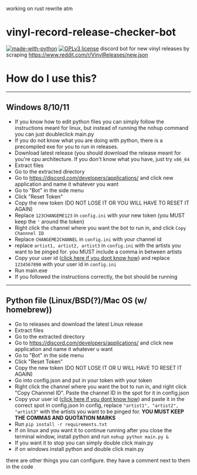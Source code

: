 working on rust rewrite atm

# vinyl-record-release-checker-bot
[![made-with-python](https://img.shields.io/badge/Made%20with-Python-1f425f.svg)](https://www.python.org/) [![GPLv3 license](https://img.shields.io/badge/License-GPLv3-blue.svg)](http://perso.crans.org/besson/LICENSE.html)
discord bot for new vinyl releases by scraping https://www.reddit.com/r/VinylReleases/new.json

# How do I use this?
---

## Windows 8/10/11
- If you know how to edit python files you can simply follow the instructions meant for linux, but instead of running the nohup command you can just doubleclick main.py
- If you do not know what you are doing with python, there is a precompiled exe for you to run in releases.
- Download latest release (you should download the release meant for you're cpu architecture. If you don't know what you have, just try `x86_64`
- Extract files
- Go to the extracted directory
- Go to https://discord.com/developers/applications/ and click new application and name it whatever you want
- Go to "Bot" in the side menu
- Click "Reset Token"
- Copy the new token (DO NOT LOSE IT OR YOU WILL HAVE TO RESET IT AGAIN)
- Replace `123CHANGEME123`  in `config.ini` with your new token (you MUST keep the `'` around the token)
- Right click the channel where you want the bot to run in, and click `Copy Channnel ID`
- Replace `CHANGEME2CHANNEL` in `config.ini` with your channel id
- replace `artist1, artist2, artist3` in `config.ini` with the artists you want to be pinged for. you MUST include a comma in between artists
- Copy your user id ([click here if you dont know how](https://support.playhive.com/discord-user-id/)) and replace `1234567890` with your user id in `config.ini`
- Run main.exe
- If you followed the instructions correctly, the bot should be running
---

## Python file (Linux/BSD(?)/Mac OS (w/ homebrew))
- Go to releases and download the latest Linux release
- Extract files
- Go to the extracted directory
- Go to https://discord.com/developers/applications/ and click new application and name it whatever u want
- Go to "Bot" in the side menu
- Click "Reset Token"
- Copy the new token (DO NOT LOSE IT OR U WILL HAVE TO RESET IT AGAIN)
- Go into config.json and put in your token with your token
- Right click the channel where you want the bot to run in, and right click "Copy Channnel ID". Paste the channel ID in the spot for it in config.json
- Copy your user id ([click here if you dont know how](https://support.playhive.com/discord-user-id/)) and paste it in the correct spot in config.json
  In config, replace `"artist1", "artist2", "artist3"` with the artists you want to be pinged for. **YOU MUST KEEP THE COMMAS AND QUOTATION MARKS**
- Run `pip install -r requirements.txt`
- If on linux and you want it to continue running after you close the terminal window, install python and run `nohup python main.py &`
- If you want it to stop you can simply double click main.py
- if on windows install python and double click main.py

there are other things you can configure. they have a comment next to them in the code
